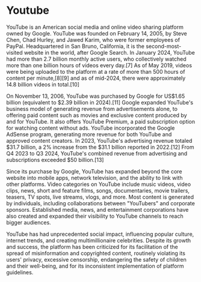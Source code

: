 # Youtube
YouTube is an American social media and online video sharing platform owned by Google. YouTube was founded on February 14, 2005, by Steve Chen, Chad Hurley, and Jawed Karim, who were former employees of PayPal. Headquartered in San Bruno, California, it is the second-most-visited website in the world, after Google Search. In January 2024, YouTube had more than 2.7 billion monthly active users, who collectively watched more than one billion hours of videos every day.[7] As of May 2019, videos were being uploaded to the platform at a rate of more than 500 hours of content per minute,[8][9] and as of mid-2024, there were approximately 14.8 billion videos in total.[10]

On November 13, 2006, YouTube was purchased by Google for US$1.65 billion (equivalent to $2.39 billion in 2024).[11] Google expanded YouTube's business model of generating revenue from advertisements alone, to offering paid content such as movies and exclusive content produced by and for YouTube. It also offers YouTube Premium, a paid subscription option for watching content without ads. YouTube incorporated the Google AdSense program, generating more revenue for both YouTube and approved content creators. In 2023, YouTube's advertising revenue totaled $31.7 billion, a 2% increase from the $31.1 billion reported in 2022.[12] From Q4 2023 to Q3 2024, YouTube's combined revenue from advertising and subscriptions exceeded $50 billion.[13]

Since its purchase by Google, YouTube has expanded beyond the core website into mobile apps, network television, and the ability to link with other platforms. Video categories on YouTube include music videos, video clips, news, short and feature films, songs, documentaries, movie trailers, teasers, TV spots, live streams, vlogs, and more. Most content is generated by individuals, including collaborations between "YouTubers" and corporate sponsors. Established media, news, and entertainment corporations have also created and expanded their visibility to YouTube channels to reach bigger audiences.

YouTube has had unprecedented social impact, influencing popular culture, internet trends, and creating multimillionaire celebrities. Despite its growth and success, the platform has been criticized for its facilitation of the spread of misinformation and copyrighted content, routinely violating its users' privacy, excessive censorship, endangering the safety of children and their well-being, and for its inconsistent implementation of platform guidelines.


